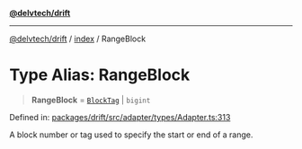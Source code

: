 [**@delvtech/drift**](../../README.md)

***

[@delvtech/drift](../../README.md) / [index](../README.md) / RangeBlock

# Type Alias: RangeBlock

> **RangeBlock** = [`BlockTag`](BlockTag.md) \| `bigint`

Defined in: [packages/drift/src/adapter/types/Adapter.ts:313](https://github.com/delvtech/drift/blob/95370f81f9813e8d583ed884b0b07657be0d8f2c/packages/drift/src/adapter/types/Adapter.ts#L313)

A block number or tag used to specify the start or end of a range.
